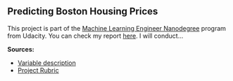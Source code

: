 Predicting Boston Housing Prices
--------------------------


This project is part of the [Machine Learning Engineer Nanodegree](https://www.udacity.com/course/machine-learning-engineer-nanodegree--nd009) program from Udacity. You can check my report <a href="" target="_blank">here</a>. I will conduct...


<b>Sources:</b>

- [Variable description](https://github.com/udacity/machine-learning/tree/master/projects/boston_housing#data)
- [Project Rubric](https://docs.google.com/document/d/1b3u3HV2xMBAH7SQxdMPzr2QUaBJU8oeiCNdNh3AWLVY/pub?embedded=true)